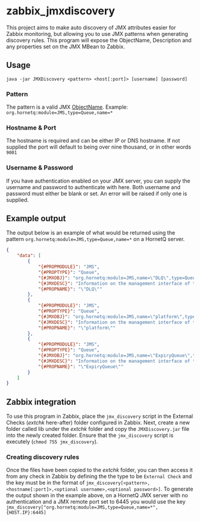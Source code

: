 # zabbix_jmxdiscovery

This project aims to make auto discovery of JMX attributes easier for Zabbix monitoring, but allowing you to use JMX patterns when generating discovery rules. This program will expose the ObjectName, Description and any properties set on the JMX MBean to Zabbix.

## Usage
`java -jar JMXDiscovery <pattern> <host[:port]> [username] [password]`

### Pattern
The pattern is a valid JMX [ObjectName](http://docs.oracle.com/javase/7/docs/api/javax/management/ObjectName.html). Example: `org.hornetq:module=JMS,type=Queue,name=*`

### Hostname & Port
The hostname is required and can be either IP or DNS hostname. If not supplied the port will default to being over nine thousand, or in other words `9001`

### Username & Password
If you have authentication enabled on your JMX server, you can supply the username and password to authenticate with here. Both username and password must either be blank or set. An error will be raised if only one is supplied.

## Example output
The output below is an example of what would be returned using the pattern `org.hornetq:module=JMS,type=Queue,name=*` on a HornetQ server.
```json
{
    "data": [
        {
            "{#PROPMODULE}": "JMS",
            "{#PROPTYPE}": "Queue",
            "{#JMXOBJ}": "org.hornetq:module=JMS,name=\"DLQ\",type=Queue",
            "{#JMXDESC}": "Information on the management interface of the MBean",
            "{#PROPNAME}": "\"DLQ\""
        },
        {
            "{#PROPMODULE}": "JMS",
            "{#PROPTYPE}": "Queue",
            "{#JMXOBJ}": "org.hornetq:module=JMS,name=\"platform\",type=Queue",
            "{#JMXDESC}": "Information on the management interface of the MBean",
            "{#PROPNAME}": "\"platform\""
        },
        {
            "{#PROPMODULE}": "JMS",
            "{#PROPTYPE}": "Queue",
            "{#JMXOBJ}": "org.hornetq:module=JMS,name=\"ExpiryQueue\",type=Queue",
            "{#JMXDESC}": "Information on the management interface of the MBean",
            "{#PROPNAME}": "\"ExpiryQueue\""
        }
    ]
}
```

## Zabbix integration
To use this program in Zabbix, place the `jmx_discovery` script in the External Checks (*extchk* here-after) folder configured in Zabbix. Next, create a new folder called lib under the *extchk* folder and copy the `JMXDiscovery.jar` file into the newly created folder. Ensure that the `jmx_discovery` script is executely (`chmod 755 jmx_discovery`).

### Creating discovery rules
Once the files have been copied to the *extchk* folder, you can then access it from any check in Zabbix by defining the the type to be `External Check` and the key must be in the format of `jmx_discovery[<pattern>,<hostname[:port]>,<optional username>,<optional password>]`. To generate the output shown in the example above, on a HornetQ JMX server with no authentication and a JMX remote port set to 6445 you would use the key `jmx_discovery["org.hornetq:module=JMS,type=Queue,name=*",{HOST.IP}:6445]`
